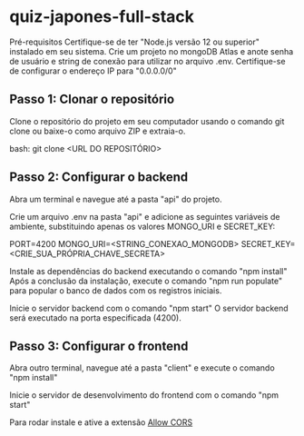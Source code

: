 # quiz-japones-full-stack

Pré-requisitos
Certifique-se de ter "Node.js versão 12 ou superior" instalado em seu sistema.
Crie um projeto no mongoDB Atlas e anote senha de usuário e string de conexão para utilizar no arquivo .env. Certifique-se de configurar o endereço IP para "0.0.0.0/0"

Passo 1: Clonar o repositório
------------------------------------------------------------------------------------------------------------------

Clone o repositório do projeto em seu computador usando o comando git clone ou baixe-o como arquivo ZIP e extraia-o.

bash:
git clone <URL DO REPOSITÓRIO>

Passo 2: Configurar o backend
------------------------------------------------------------------------------------------------------------------

Abra um terminal e navegue até a pasta "api" do projeto.

Crie um arquivo .env na pasta "api" e adicione as seguintes variáveis de ambiente, substituindo apenas os valores MONGO_URI e SECRET_KEY:

PORT=4200
MONGO_URI=<STRING_CONEXAO_MONGODB>
SECRET_KEY=<CRIE_SUA_PRÓPRIA_CHAVE_SECRETA>

Instale as dependências do backend executando o comando "npm install"
Após a conclusão da instalação, execute o comando "npm run populate" para popular o banco de dados com os registros iniciais.

Inicie o servidor backend com o comando "npm start"
O servidor backend será executado na porta especificada (4200).

Passo 3: Configurar o frontend
------------------------------------------------------------------------------------------------------------------
Abra outro terminal, navegue até a pasta "client" e execute o comando "npm install"

Inicie o servidor de desenvolvimento do frontend com o comando "npm start"

Para rodar instale e ative a extensão <a href="https://chrome.google.com/webstore/detail/allow-cors-access-control/lhobafahddgcelffkeicbaginigeejlf/related" target="_blank">Allow CORS</a>
